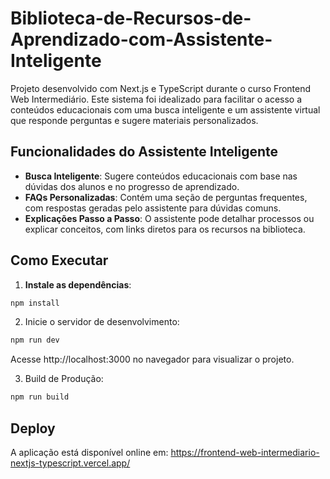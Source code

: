 # Biblioteca-de-Recursos-de-Aprendizado-com-Assistente-Inteligente

Projeto desenvolvido com Next.js e TypeScript durante o curso Frontend Web Intermediário. Este sistema foi idealizado para facilitar o acesso a conteúdos educacionais com uma busca inteligente e um assistente virtual que responde perguntas e sugere materiais personalizados.

## Funcionalidades do Assistente Inteligente

- **Busca Inteligente**: Sugere conteúdos educacionais com base nas dúvidas dos alunos e no progresso de aprendizado.
- **FAQs Personalizadas**: Contém uma seção de perguntas frequentes, com respostas geradas pelo assistente para dúvidas comuns.
- **Explicações Passo a Passo**: O assistente pode detalhar processos ou explicar conceitos, com links diretos para os recursos na biblioteca.

## Como Executar

1. **Instale as dependências**:

```bash
npm install
```

2. Inicie o servidor de desenvolvimento:

```bash
npm run dev
```

Acesse http://localhost:3000 no navegador para visualizar o projeto.

3. Build de Produção:

```bash
npm run build
```

## Deploy

A aplicação está disponível online em: https://frontend-web-intermediario-nextjs-typescript.vercel.app/
